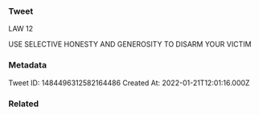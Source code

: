 ### Tweet
LAW 12

USE SELECTIVE HONESTY
AND GENEROSITY TO
DISARM YOUR VICTIM

### Metadata
Tweet ID: 1484496312582164486
Created At: 2022-01-21T12:01:16.000Z

### Related

